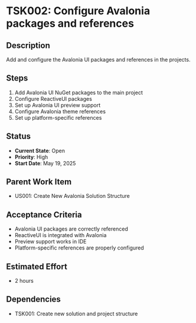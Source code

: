 # TSK002: Configure Avalonia packages and references

## Description
Add and configure the Avalonia UI packages and references in the projects.

## Steps
1. Add Avalonia UI NuGet packages to the main project
2. Configure ReactiveUI packages
3. Set up Avalonia UI preview support
4. Configure Avalonia theme references
5. Set up platform-specific references

## Status
- **Current State**: Open
- **Priority**: High
- **Start Date**: May 19, 2025

## Parent Work Item
- US001: Create New Avalonia Solution Structure

## Acceptance Criteria
- Avalonia UI packages are correctly referenced
- ReactiveUI is integrated with Avalonia
- Preview support works in IDE
- Platform-specific references are properly configured

## Estimated Effort
- 2 hours

## Dependencies
- TSK001: Create new solution and project structure
